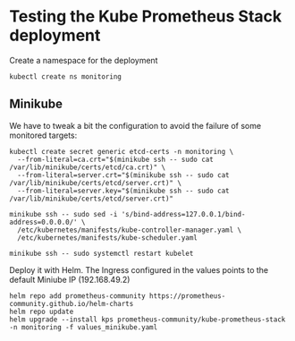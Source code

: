 # Testing the Kube Prometheus Stack deployment
Create a namespace for the deployment
```
kubectl create ns monitoring
```

## Minikube
We have to tweak a bit the configuration to avoid the failure of some monitored targets:
```
kubectl create secret generic etcd-certs -n monitoring \
  --from-literal=ca.crt="$(minikube ssh -- sudo cat /var/lib/minikube/certs/etcd/ca.crt)" \
  --from-literal=server.crt="$(minikube ssh -- sudo cat /var/lib/minikube/certs/etcd/server.crt)" \
  --from-literal=server.key="$(minikube ssh -- sudo cat /var/lib/minikube/certs/etcd/server.crt)"

minikube ssh -- sudo sed -i 's/bind-address=127.0.0.1/bind-address=0.0.0.0/' \
  /etc/kubernetes/manifests/kube-controller-manager.yaml \
  /etc/kubernetes/manifests/kube-scheduler.yaml

minikube ssh -- sudo systemctl restart kubelet
```

Deploy it with Helm. The Ingress configured in the values points to the default Miniube IP (192.168.49.2)
```
helm repo add prometheus-community https://prometheus-community.github.io/helm-charts
helm repo update
helm upgrade --install kps prometheus-community/kube-prometheus-stack -n monitoring -f values_minikube.yaml
```
